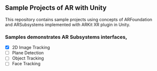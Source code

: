 ## Sample Projects of AR with Unity

This repository contains sample projects using concepts of ARFoundation and ARSubsystems implemented with ARKit XR plugin in Unity.

### Samples demonstrates AR Subsystems interfaces,

- [X] 2D Image Tracking
- [ ] Plane Detection
- [ ] Object Tracking
- [ ] Face Tracking
